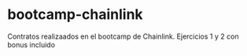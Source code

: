 # bootcamp-chainlink
Contratos realizaados en el bootcamp de Chainlink. Ejercicios 1 y 2 con bonus incluido
